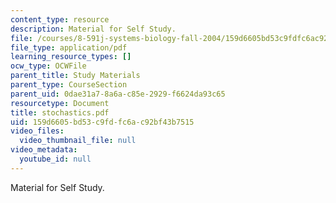 ```yaml
---
content_type: resource
description: Material for Self Study.
file: /courses/8-591j-systems-biology-fall-2004/159d6605bd53c9fdfc6ac92bf43b7515_stochastics.pdf
file_type: application/pdf
learning_resource_types: []
ocw_type: OCWFile
parent_title: Study Materials
parent_type: CourseSection
parent_uid: 0dae31a7-8a6a-c85e-2929-f6624da93c65
resourcetype: Document
title: stochastics.pdf
uid: 159d6605-bd53-c9fd-fc6a-c92bf43b7515
video_files:
  video_thumbnail_file: null
video_metadata:
  youtube_id: null
---
```

Material for Self Study.

